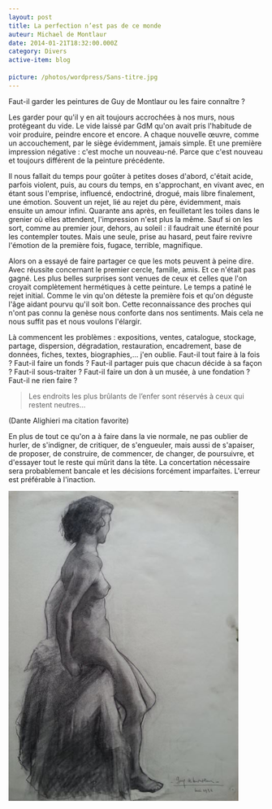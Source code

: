 ```yaml
---
layout: post
title: La perfection n’est pas de ce monde
auteur: Michael de Montlaur
date: 2014-01-21T18:32:00.000Z
category: Divers
active-item: blog

picture: /photos/wordpress/Sans-titre.jpg
---
```


Faut-il garder les peintures de Guy de Montlaur ou les faire connaître ?

Les garder pour qu'il y en ait toujours accrochées à nos murs, nous protégeant du vide. Le vide laissé par GdM qu'on avait pris l'habitude de voir produire, peindre encore et encore. A chaque nouvelle œuvre, comme un accouchement, par le siège évidemment, jamais simple. Et une première impression négative : c'est moche un nouveau-né. Parce que c'est nouveau et toujours différent de la peinture précédente.

Il nous fallait du temps pour goûter à petites doses d'abord, c'était acide, parfois violent, puis, au cours du temps, en s'approchant, en vivant avec, en étant sous l'emprise, influencé, endoctriné, drogué, mais libre finalement, une émotion. Souvent un rejet, lié au rejet du père, évidemment, mais ensuite un amour infini. Quarante ans après, en feuilletant les toiles dans le grenier où elles attendent, l'impression n'est plus la même. Sauf si on les sort, comme au premier jour, dehors, au soleil : il faudrait une éternité pour les contempler toutes. Mais une seule, prise au hasard, peut faire revivre l'émotion de la première fois, fugace, terrible, magnifique.

<!--more-->

Alors on a essayé de faire partager ce que les mots peuvent à peine dire. Avec réussite concernant le premier cercle, famille, amis. Et ce n'était pas gagné. Les plus belles surprises sont venues de ceux et celles que l'on croyait complètement hermétiques à cette peinture. Le temps a patiné le rejet initial. Comme le vin qu'on déteste la première fois et qu'on déguste l'âge aidant pourvu qu'il soit bon. Cette reconnaissance des proches qui n'ont pas connu la genèse nous conforte dans nos sentiments. Mais cela ne nous suffit pas et nous voulons l'élargir.

Là commencent les problèmes : expositions, ventes, catalogue, stockage, partage, dispersion, dégradation, restauration, encadrement, base de données, fiches, textes, biographies,... j'en oublie. Faut-il tout faire à la fois ? Faut-il faire un fonds ? Faut-il partager puis que chacun décide à sa façon ? Faut-il sous-traiter ? Faut-il faire un don à un musée, à une fondation ? Faut-il ne rien faire ?

> Les endroits les plus brûlants de l’enfer sont réservés à ceux qui restent neutres...
>
(Dante Alighieri ma citation favorite)

En plus de tout ce qu'on a à faire dans la vie normale, ne pas oublier de hurler, de s'indigner, de critiquer, de s'engueuler, mais aussi de s'apaiser, de proposer, de construire, de commencer, de changer, de poursuivre, et d'essayer tout le reste qui mûrit dans la tête. La concertation nécessaire sera probablement bancale et les décisions forcément imparfaites. L'erreur est préférable à l'inaction.

<img src="/photos/wordpress/Nu-1936.jpg" alt="Nu 1936">
